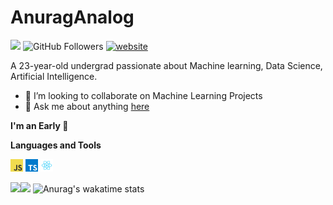 # AnuragAnalog

![](https://visitor-badge.laobi.icu/badge?page_id=AnuragAnalog)
![GitHub Followers](https://img.shields.io/github/followers/AnuragAnalog?label=Follow&style=social)
[![website](https://img.shields.io/badge/Website-46a2f1.svg?&style=flat-square&logo=Google-Chrome&logoColor=white&link=https://anuraganalog.byticians.com)](https://anuraganalog.byticians.com)

A 23-year-old undergrad passionate about Machine learning, Data Science, Artificial Intelligence.

- 👯 I’m looking to collaborate on Machine Learning Projects
- 💬 Ask me about anything [here](https://github.com/AnuragAnalog/ANuragAnalog/issues)

**I'm an Early 🐤** 

**Languages and Tools**

<code><img height="20" src="https://raw.githubusercontent.com/github/explore/80688e429a7d4ef2fca1e82350fe8e3517d3494d/topics/javascript/javascript.png"></code>
<code><img height="20" src="https://raw.githubusercontent.com/github/explore/80688e429a7d4ef2fca1e82350fe8e3517d3494d/topics/typescript/typescript.png"></code>
<code><img height="20" src="https://raw.githubusercontent.com/github/explore/80688e429a7d4ef2fca1e82350fe8e3517d3494d/topics/react/react.png"></code>

<img src="https://github-readme-stats.vercel.app/api?username=AnuragAnalog&show_icons=true&theme=radical&count_private=true"><img src="https://github-readme-stats.vercel.app/api/top-langs/?username=AnuragAnalog&hide=tsql,jupyter%20notebook&layout=compact&langs_count=10">
![Anurag's wakatime stats](https://github-readme-stats.vercel.app/api/wakatime?username=AnuragAnalog)